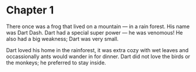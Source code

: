 # Chapter 1

There once was a frog that lived on a mountain — in a rain forest. His name was Dart Dash. Dart had a special super power — he was venomous! He also had a big weakness; Dart was very small.

Dart loved his home in the rainforest, it was extra cozy with wet leaves and occassionally ants would wander in for dinner. Dart did not love the birds or the monkeys; he preferred to stay inside. 
